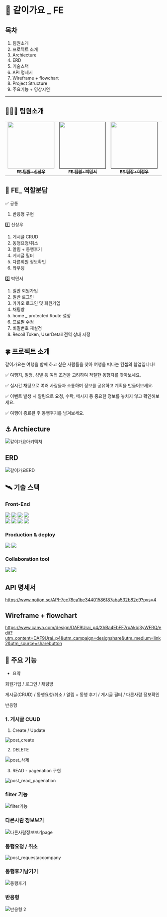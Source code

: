 # 🚀 같이가요 _ FE 
## 목차
1. 팀원소개
2. 프로젝트 소개
3. Archiecture
4. ERD
5. 기술스택
6. API 명세서
7. Wireframe + flowchart
8. Project Structure
9. 주요기능 + 영상시연
---
    

## 🧑‍🤝‍🧑 팀원소개
<table>
  <tbody>
    <tr>
      <td align="center"><a href="https://github.com/ITK-SHIN"><img src="![내사진](https://github.com/zerobase-I/GoTogether-FE/assets/105304446/5dd9e9e2-6f39-4b0c-b1bb-2d3b29d3a2ab)" width="150px;" height='150px' alt=""/><br /><sub><b>FE 팀원 : 신상우</b></sub></a><br /></td>
      <td align="center"><a href=""><img src="![pack PNG](https://github.com/zerobase-I/GoTogether-FE/assets/105304446/24976a91-9fba-4649-8122-49901103d2a0)" width="150px;" height='150px'" alt=""/><br /><sub><b>FE 팀원 : 박민서</b></sub></a><br /></td>
        <td align="center"><a href=""><img src="https://www.notion.so/image/https%3A%2F%2Fprod-files-secure.s3.us-west-2.amazonaws.com%2Fd11adb76-8834-4a15-b78c-3b8ddbfff796%2Fcb4d4791-36dd-4b5d-b47d-2bc4841a9704%2F%25EC%2582%25AC%25EC%25A7%2584_%25EC%2588%2598%25EC%25A0%2595.jpg?table=block&id=92c78cf3-dd5a-4fe9-a952-ae8d1cfcb43c&spaceId=d11adb76-8834-4a15-b78c-3b8ddbfff796&width=2000&userId=39d7dfc1-4560-42c9-a699-fb934247e0a2&cache=v2"  width="150px;" height='150px' alt=""/><br /><sub><b>BE 팀장 : 이정우</b></sub></a><br /></td>
      <td align="center"><a href=""><img src="https://file.notion.so/f/f/d11adb76-8834-4a15-b78c-3b8ddbfff796/4435c6da-268e-4f9c-b0cf-ee4593277329/Untitled.jpeg?id=019f3c32-8935-431c-8745-35f6c18868ad&table=block&spaceId=d11adb76-8834-4a15-b78c-3b8ddbfff796&expirationTimestamp=1712995200000&signature=icjZ8PytAQxXISFsV6mUz5Ze7Wjbacknc7_ZnMdwQhY&downloadName=Untitled.jpeg"  width="150px;" height='150px' alt=""/><br /><sub><b>BE 팀원 : 하남규</b></sub></a><br /></td>
      <td align="center"><a href=""><img src="https://encrypted-tbn0.gstatic.com/images?q=tbn:ANd9GcS6GgyJrNvEmZkS0tQmz3-Dkn8UohxLwvymPj1O9zsNKA&s"  width="150px;" height='150px' alt=""/><br /><sub><b>BE 팀원 : 양수경</b></sub></a><br /></td>
    </tr>
  </tbody>
</table>

## 🚩 FE_ 역할분담
✅ 공통
1. 반응형 구현
   
1️⃣  신상우
1. 게시글 CRUD
2. 동행요청/취소
3. 알림 + 동행후기
4. 게시글 필터
5. 다른회원 정보확인
6. 라우팅

2️⃣ 박민서
1. 일반 회원가입
2. 일반 로그인
3. 카카오 로그인 및 회원가입
4. 채팅방
5. home _ protected Route 설정
6. 프로필 수정
7. 비밀번호 재설정
8. Recoil Token, UserDetail 전역 상태 지정


## 🍀 프로젝트 소개
같이가요는 여행을 함께 하고 싶은 사람들을 찾아 여행을 떠나는 컨셉의 웹앱입니다! 

✅  여행지, 일정, 성별 등 여러 조건을 고려하여 적절한 동행자를 찾아보세요.

✅  실시간 채팅으로 여러 사람들과 소통하며 정보를 공유하고 계획을 만들어보세요.

✅  이벤트 발생 시 알림으로 요청, 수락, 메시지 등 중요한 정보를 놓치지 않고 확인해보세요.

✅  여행이 종료된 후 동행후기를 남겨보세요.

## ⚓ Archiecture
![같이가요아키텍쳐](https://github.com/zerobase-I/GoTogether-FE/assets/105304446/4a0d86a4-1f99-4d97-8634-28cf86def6c0)

## ERD 
![같이가요ERD](https://github.com/zerobase-I/GoTogether-FE/assets/105304446/5a3f0346-4428-4146-af31-e3c5be66d472)

## 🛰 기술 스택
### Front-End
<div>
<img src="https://img.shields.io/badge/React-색상?style=for-the-badge&logo=React&logoColor=white">
<img src="https://img.shields.io/badge/Recoil-green?style=for-the-badge&logo=Recoil&logoColor=white">
<img src="https://img.shields.io/badge/React Query-blue?style=for-the-badge&logo=React Query&logoColor=white">
<img src="https://img.shields.io/badge/JavaScript-black?style=for-the-badge&logo=JavaScript&logoColor=white">
</div>
<div>
<img src="https://img.shields.io/badge/TailwindCSS-yellow?style=for-the-badge&logo=TailwindCSS&logoColor=white">
<img src="https://img.shields.io/badge/DaisyUI-red?style=for-the-badge&logo=DaisyUI&logoColor=white">
<img src="https://img.shields.io/badge/MSW-6464CD?style=for-the-badge&logo=MSW&logoColor=white">
<img src="https://img.shields.io/badge/Axios-5AD18F?style=for-the-badge&logo=Axios&logoColor=white">
</div>

### Production & deploy
<div>
<img src="https://img.shields.io/badge/Vercel-red?style=for-the-badge&logo=Vercel&logoColor=white">
<img src="https://img.shields.io/badge/github-black?style=for-the-badge&logo=github&logoColor=white">
</div>

### Collaboration tool
<div>
<img src="https://img.shields.io/badge/slack-black?style=for-the-badge&logo=slack&logoColor=white">
<img src="https://img.shields.io/badge/notion-black?style=for-the-badge&logo=notion&logoColor=white">
</div>

## API 명세서
https://www.notion.so/API-7cc78ca1be34401586f87aba532b82c9?pvs=4

## Wireframe + flowchart
https://www.canva.com/design/DAF9Urai_p4/XhBa4EbFF7rxAkbj3yWFRQ/edit?utm_content=DAF9Urai_p4&utm_campaign=designshare&utm_medium=link2&utm_source=sharebutton

## 📜 주요 기능
* 요약
  
회원가입 / 로그인 / 채팅방

게시글(CRUD) / 동행요청/취소 / 알림 + 동행 후기 / 게시글 필터 / 다른사람 정보확인

반응형

### 1. 게시글 CUUD
1. Create / Update

![post_create](https://github.com/zerobase-I/GoTogether-BE/assets/105304446/34873e9c-db1b-4ce8-a6f4-a72e2c815da0)

2. DELETE

![post_삭제](https://github.com/zerobase-I/GoTogether-BE/assets/105304446/cfdaab48-3079-4c48-a172-8c6144cecb33)

3. READ - pagenation 구현
   
![post_read_pagenation](https://github.com/zerobase-I/GoTogether-BE/assets/105304446/872d2faf-4fce-4bdd-82a5-9213db5b4d69)

### filter 기능
![filter기능](https://github.com/zerobase-I/GoTogether-BE/assets/105304446/0c68addf-5c14-48cc-a48c-7bf700d1c8ed)

### 다른사람 정보보기
![다른사람정보보기page](https://github.com/zerobase-I/GoTogether-BE/assets/105304446/679600be-e086-4e2a-96ea-d444c0f3fb75)

### 동행요청 / 취소 
![post_requestaccompany](https://github.com/zerobase-I/GoTogether-BE/assets/105304446/368a6937-c227-4f2f-9d23-812f69df29bb)

### 동행후기남기기
![동행후기](https://github.com/zerobase-I/GoTogether-BE/assets/105304446/e43d8755-c894-49bc-b9ae-068ac00ae7e4)

### 반응형 
![반응형 2](https://github.com/zerobase-I/GoTogether-BE/assets/105304446/a8f4d8b5-394f-47ba-a154-fac24b3d4708)

